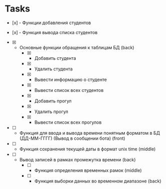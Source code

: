 # Tasks

- [х] - Функции добавления студентов

- [х] - Функция вывода списка студентов

- [x] - Основные функции обращения к таблицам БД (back)
    - [x] - Добавить студента
    - [x] - Удалить студента
    - [x] - Вывести информацию о студенте
    - [x] - Вывести список всех студентов
    - [x] - Добавить прогул
    - [x] - Удалить прогул
    - [x] - Вывести список всех прогулов

- [ ] - Функция для ввода и вывода времени понятным форматом в БД (ДД-ММ-ГГГГ) (Вывод в сообщении бота) (front)

- [ ] - Функция сохранения текущей даты в формат unix time (middle)

- [ ] - Вывод записей в рамках промежутка времени (back)
    - [ ] - Функция определения временных рамок (middle)
    - [ ] - Функция выборки данных во временном диапазоне (back)